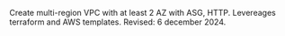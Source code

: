 Create multi-region VPC with at least 2 AZ with ASG, HTTP. Levereages terraform and AWS templates. Revised: 6 december 2024.
